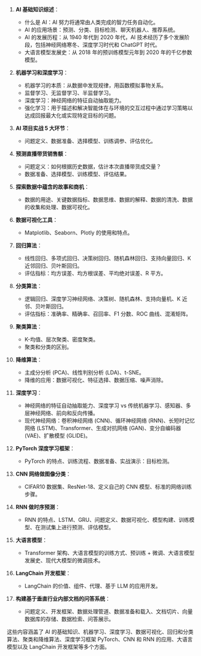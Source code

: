<!--
 * @Author: Diana Tang
 * @Date: 2025-02-23 22:51:17
 * @LastEditors: Diana Tang
 * @Description: some description
 * @FilePath: /ai-practice/AI实战.md
-->
1. **AI 基础知识综述**：
   - 什么是 AI：AI 努力将通常由人类完成的智力任务自动化。
   - AI 的应用场景：预测、分类、目标检测、聊天机器人、推荐系统。
   - AI 的发展历程：从 1940 年代到 2020 年代，AI 技术经历了多个发展阶段，包括神经网络寒冬、深度学习时代和 ChatGPT 时代。
   - 大语言模型发展史：从 2018 年的预训练模型元年到 2020 年的千亿参数模型。

2. **机器学习和深度学习**：
   - 机器学习的本质：从数据中发现规律，用函数模拟事物关系。
   - 监督学习、无监督学习、半监督学习。
   - 深度学习：神经网络的特征自动抽取能力。
   - 强化学习：用于描述和解决智能体在与环境的交互过程中通过学习策略以达成回报最大化或实现特定目标的问题。

3. **AI 项目实战 5 大环节**：
   - 问题定义、数据准备、选择模型、训练调参、评估优化。

4. **预测直播带货销售额**：
   - 问题定义：如何根据历史数据，估计本次直播带货成交量？
   - 数据准备、选择模型、训练模型、评估结果。

5. **探索数据中蕴含的故事和商机**：
   - 数据的用途、关键数据指标、数据思维、数据的解释、数据的清洗、数据的收集和处理、数据可视化。

6. **数据可视化工具**：
   - Matplotlib、Seaborn、Plotly 的使用和特点。

7. **回归算法**：
   - 线性回归、多项式回归、决策树回归、随机森林回归、支持向量回归、K 近邻回归、贝叶斯回归。
   - 评估指标：均方误差、均方根误差、平均绝对误差、R 平方。

8. **分类算法**：
   - 逻辑回归、深度学习神经网络、决策树、随机森林、支持向量机、K 近邻、贝叶斯回归。
   - 评估指标：准确率、精确率、召回率、F1 分数、ROC 曲线、混淆矩阵。

9. **聚类算法**：
   - K-均值、层次聚类、密度聚类。
   - 聚类和分类的区别。

10. **降维算法**：
    - 主成分分析 (PCA)、线性判别分析 (LDA)、t-SNE。
    - 降维的应用：数据可视化、特征选择、数据压缩、噪声消除。

11. **深度学习**：
    - 神经网络的特征自动抽取能力、深度学习 vs 传统机器学习、感知器、多层神经网络、前向和反向传播。
    - 现代神经网络：卷积神经网络 (CNN)、循环神经网络 (RNN)、长短时记忆网络 (LSTM)、Transformer、生成对抗网络 (GAN)、变分自编码器 (VAE)、扩散模型 (GLIDE)。

12. **PyTorch 深度学习框架**：
    - PyTorch 的特点、训练流程、数据准备、实战演示：目标检测。

13. **CNN 网络做图像分类**：
    - CIFAR10 数据集、ResNet-18、定义自己的 CNN 模型、标准的网络训练步骤。

14. **RNN 做时序预测**：
    - RNN 的特点、LSTM、GRU、问题定义、数据可视化、模型构建、训练模型、在测试集上进行预测、评估模型。

15. **大语言模型**：
    - Transformer 架构、大语言模型的训练方式、预训练 + 微调、大语言模型发展史、现代大模型的微调技术。

16. **LangChain 开发框架**：
    - LangChain 的价值、组件、代理、基于 LLM 的应用开发。

17. **构建基于垂直行业内部文档的问答系统**：
    - 问题定义、开发框架、数据处理管道、数据准备和载入、文档切片、向量数据库的存储、数据检索、问答展示。

这些内容涵盖了 AI 的基础知识、机器学习、深度学习、数据可视化、回归和分类算法、聚类和降维算法、深度学习框架 PyTorch、CNN 和 RNN 的应用、大语言模型以及 LangChain 开发框架等多个方面。